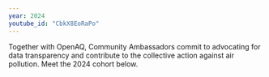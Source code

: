 ```yaml
---
year: 2024
youtube_id: "CbkX8EoRaPo"
---
```


Together with OpenAQ, Community Ambassadors commit to advocating for data transparency and contribute to the collective action against air pollution. Meet the 2024 cohort below.
